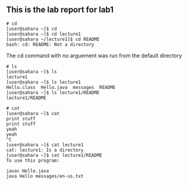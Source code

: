 ##  This is the lab report for lab1

```
# cd
[user@sahara ~]$ cd
[user@sahara ~]$ cd lecture1
[user@sahara ~/lecture1]$ cd README
bash: cd: README: Not a directory
```
The cd command with no arguement was run from the default directory
```
# ls
[user@sahara ~]$ ls
lecture1
[user@sahara ~]$ ls lecture1
Hello.class  Hello.java  messages  README
[user@sahara ~]$ ls lecture1/README
lecture1/README
```
```
# cat
[user@sahara ~]$ cat
print stuff
print stuff
yeah
yeah
^C
[user@sahara ~]$ cat lecture1
cat: lecture1: Is a directory
[user@sahara ~]$ cat lecture1/README
To use this program:

javac Hello.java
java Hello messages/en-us.txt
```
